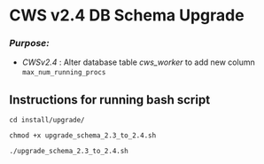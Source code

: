 # CWS v2.4 DB Schema Upgrade


### _Purpose:_

* *CWSv2.4* : Alter database table *cws_worker*  to add new column `max_num_running_procs`


## Instructions for running bash script


```
cd install/upgrade/
```

```
chmod +x upgrade_schema_2.3_to_2.4.sh
```

```
./upgrade_schema_2.3_to_2.4.sh
```